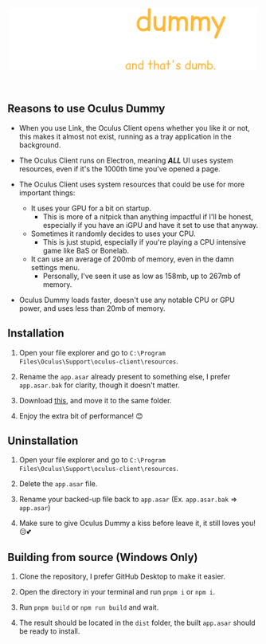 <br>
<h3 align="center"></h3>
<p align="center">
    <img alt="iCon" src="./oculusdummy-banner-readme.png" width="500px">
</p>
<br>

## Reasons to use Oculus Dummy

- When you use Link, the Oculus Client opens whether you like it or not, this makes it almost not exist, running as a tray application in the background.

- The Oculus Client runs on Electron, meaning _**ALL**_ UI uses system resources, even if it's the 1000th time you've opened a page.

- The Oculus Client uses system resources that could be use for more important things:
    - It uses your GPU for a bit on startup.
        - This is more of a nitpick than anything impactful if I'll be honest, especially if you have an iGPU and have it set to use that anyway.
    - Sometimes it randomly decides to uses your CPU.
        - This is just stupid, especially if you're playing a CPU intensive game like BaS or Bonelab.
    - It can use an average of 200mb of memory, even in the damn settings menu.
        - Personally, I've seen it use as low as 158mb, up to 267mb of memory.
- Oculus Dummy loads faster, doesn't use any notable CPU or GPU power, and uses less than 20mb of memory.

## Installation

1. Open your file explorer and go to `C:\Program Files\Oculus\Support\oculus-client\resources`.

2. Rename the `app.asar` already present to something else, I prefer `app.asar.bak` for clarity, though it doesn't matter.

3. Download [this](https://github.com/kckarnige/OculusDummy/releases/latest/download/app.asar), and move it to the same folder.

4. Enjoy the extra bit of performance! 😊

## Uninstallation

1. Open your file explorer and go to `C:\Program Files\Oculus\Support\oculus-client\resources`.

2. Delete the `app.asar` file.

3. Rename your backed-up file back to `app.asar` (Ex. `app.asar.bak` => `app.asar`)

4. Make sure to give Oculus Dummy a kiss before leave it, it still loves you! 😔💕

## Building from source (Windows Only)

1. Clone the repository, I prefer GitHub Desktop to make it easier.

2. Open the directory in your terminal and run `pnpm i` or `npm i`.

3. Run `pnpm build` or `npm run build` and wait.

4. The result should be located in the `dist` folder, the built `app.asar` should be ready to install.

